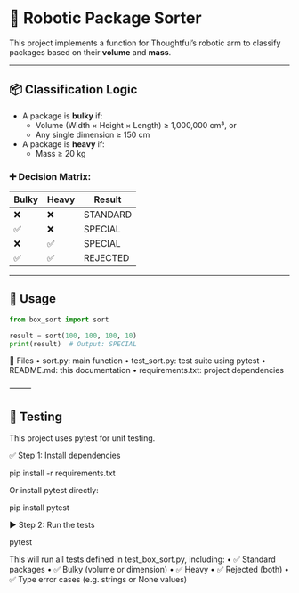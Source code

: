 # 🤖 Robotic Package Sorter

This project implements a function for Thoughtful’s robotic arm to classify packages based on their **volume** and **mass**.

---

## 📦 Classification Logic

- A package is **bulky** if:
  - Volume (Width × Height × Length) ≥ 1,000,000 cm³, or
  - Any single dimension ≥ 150 cm
- A package is **heavy** if:
  - Mass ≥ 20 kg

### ➕ Decision Matrix:

| Bulky | Heavy | Result     |
|-------|--------|------------|
| ❌    | ❌     | STANDARD   |
| ✅    | ❌     | SPECIAL    |
| ❌    | ✅     | SPECIAL    |
| ✅    | ✅     | REJECTED   |

---

## 🚀 Usage

```python
from box_sort import sort

result = sort(100, 100, 100, 10)
print(result)  # Output: SPECIAL
```


📂 Files
	•	sort.py: main function
	•	test_sort.py: test suite using pytest
	•	README.md: this documentation
	•	requirements.txt: project dependencies

⸻

## 🧪 Testing

This project uses pytest for unit testing.

✅ Step 1: Install dependencies

pip install -r requirements.txt

Or install pytest directly:

pip install pytest

▶️ Step 2: Run the tests

pytest

This will run all tests defined in test_box_sort.py, including:
	•	✅ Standard packages
	•	✅ Bulky (volume or dimension)
	•	✅ Heavy
	•	✅ Rejected (both)
	•	✅ Type error cases (e.g. strings or None values)
